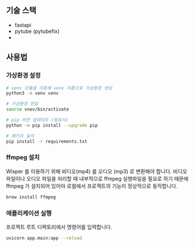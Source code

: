## 기술 스택

- fastapi
- pytube (pytubefix)
-

## 사용법

### 가상환경 설정

```bash
# venv 모듈을 이용해 venv 이름으로 가상환경 생성
python3 -m venv venv

# 가상환경 진입
source vnev/bin/activate

# pip 버전 업데이트 (필요시)
python -m pip install --upgrade pip

# 패키지 설치
pip install -r requirements.txt
```

### ffmpeg 설치

Wisper 를 이용하기 위해 비디오(mp4) 를 오디오 (mp3) 로 변환해야 합니다.
비디오 파일이나 오디오 파일을 처리할 때 내부적으로 ffmpeg 실행파일을 필요로 하기 때문에 ffmpeg 가 설치되어 있어야 로컬에서 프로젝트의 기능이 정상적으로 동작합니다.

```bash
brew install ffmpeg
```

### 애플리케이션 실행

프로젝트 루트 디렉토리에서 명령어를 입력합니다.

```bash
uvicorn app.main:app --reload
```
